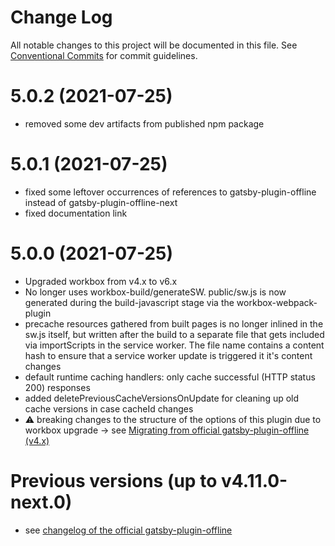 # Change Log

All notable changes to this project will be documented in this file.
See [Conventional Commits](https://conventionalcommits.org) for commit guidelines.

# 5.0.2 (2021-07-25)
- removed some dev artifacts from published npm package

# 5.0.1 (2021-07-25)
- fixed some leftover occurrences of references to gatsby-plugin-offline instead of gatsby-plugin-offline-next
- fixed documentation link

# 5.0.0 (2021-07-25)

- Upgraded workbox from v4.x to v6.x
- No longer uses workbox-build/generateSW. public/sw.js is now generated during the build-javascript stage via the workbox-webpack-plugin
- precache resources gathered from built pages is no longer inlined in the sw.js itself, but written after the build to a separate file that gets included via importScripts in the service worker. The file name contains a content hash to ensure that a service worker update is triggered it it's content changes
- default runtime caching handlers: only cache successful (HTTP status 200) responses
- added deletePreviousCacheVersionsOnUpdate for cleaning up old cache versions in case cacheId changes
- ⚠️ breaking changes to the structure of the options of this plugin due to workbox upgrade -> see [Migrating from official gatsby-plugin-offline (v4.x)](https://github.com/kije/gatsby-plugin-offline-next#migrating-from-official-gatsby-plugin-offline-v4x) 

# Previous versions (up to v4.11.0-next.0)
- see [changelog of the official gatsby-plugin-offline](https://github.com/gatsbyjs/gatsby/blob/master/packages/gatsby-plugin-offline/CHANGELOG.md)
